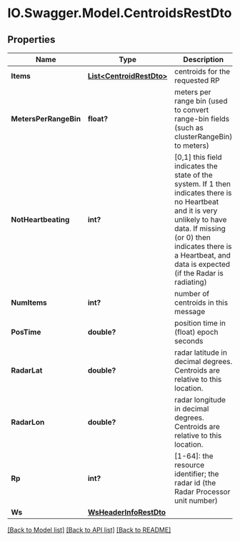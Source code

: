 # IO.Swagger.Model.CentroidsRestDto
## Properties

Name | Type | Description | Notes
------------ | ------------- | ------------- | -------------
**Items** | [**List&lt;CentroidRestDto&gt;**](CentroidRestDto.md) | centroids for the requested RP | [optional] 
**MetersPerRangeBin** | **float?** | meters per range bin (used to convert range-bin fields (such as clusterRangeBin) to meters) | [optional] 
**NotHeartbeating** | **int?** | [0,1] this field indicates the state of the system. If 1 then indicates there is no Heartbeat and it is very unlikely to have data. If missing (or 0) then indicates there is a Heartbeat, and data is expected (if the Radar is radiating) | [optional] 
**NumItems** | **int?** | number of centroids in this message | [optional] 
**PosTime** | **double?** | position time in (float) epoch seconds | [optional] 
**RadarLat** | **double?** | radar latitude in decimal degrees. Centroids are relative to this location. | [optional] 
**RadarLon** | **double?** | radar longitude in decimal degrees. Centroids are relative to this location. | [optional] 
**Rp** | **int?** | [1-64]: the resource identifier; the radar id (the Radar Processor unit number) | [optional] 
**Ws** | [**WsHeaderInfoRestDto**](WsHeaderInfoRestDto.md) |  | [optional] 

[[Back to Model list]](../README.md#documentation-for-models) [[Back to API list]](../README.md#documentation-for-api-endpoints) [[Back to README]](../README.md)

